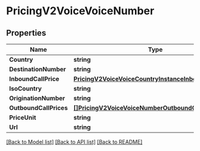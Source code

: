 # PricingV2VoiceVoiceNumber

## Properties

Name | Type | Description | Notes
------------ | ------------- | ------------- | -------------
**Country** | **string** |  | [optional] 
**DestinationNumber** | **string** |  | [optional] 
**InboundCallPrice** | [**PricingV2VoiceVoiceCountryInstanceInboundCallPrices**](pricing_v2_voice_voice_country_instance_inbound_call_prices.md) |  | [optional] 
**IsoCountry** | **string** |  | [optional] 
**OriginationNumber** | **string** |  | [optional] 
**OutboundCallPrices** | [**[]PricingV2VoiceVoiceNumberOutboundCallPrices**](pricing_v2_voice_voice_number_outbound_call_prices.md) |  | [optional] 
**PriceUnit** | **string** |  | [optional] 
**Url** | **string** |  | [optional] 

[[Back to Model list]](../README.md#documentation-for-models) [[Back to API list]](../README.md#documentation-for-api-endpoints) [[Back to README]](../README.md)


